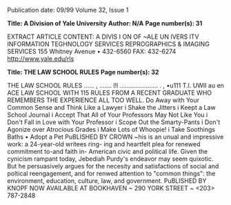 Publication date: 09/99
Volume 32, Issue 1

**Title: A Division of Yale University**
**Author: N/A**
**Page number(s): 31**

EXTRACT ARTICLE CONTENT:
A DIVIS I ON OF ~ALE UN IVERS lTV 
INFORMATION TEGHNOLOGY SERVICES 
REPROGRAPHICS 
& IMAGING SERVICES 
155 Whitney Avenue • 432-6560 
FAX: 432-6274 
http://www.yale.edu/rls 


**Title: THE LAW SCHOOL RULES**
**Page number(s): 32**

THE 
LAW SCHOOL 
RULES 
...... , ....... l!l ...................... . 
, •u111 T.l. UWII 
au en 
ACE LAW SCHOOL WITH 115 RULES FROM A RECENT GRADUATE 
WHO REMEMBERS THE EXPERIENCE ALL TOO WELL. 
Do Away with Your Common Sense and Think Like a Lawyer i Shake the 
Jitters i Keept a Law School Journal i Accept That All of Your Professors 
May Not Like You i Don't Fall in Love with Your Professor i Scope Out 
the Smarty-Pants i Don't Agonize over Atrocious Grades i Make Lots of 
Whoopie! i Take Soothings Baths • Adopt a Pet 
PuBLISHED BY CROWN 
~his is an unual and impressive work: a 24-year-old writees ring-
ing and heartfelt plea for renewed commitment to-and faith in-
American civic and political life. Given the cynicism rampant today, 
Jebediah Purdy's endeavor may seem quixotic. But he persuasively 
argues for the necesity and satisfactions of social 
and poltical reengagement, and for renwed 
attention to "common things": the environment, 
education, culture, law, and government. 
PuBLISHED BY KNOPF 
NOW AVAILABLE AT BOOKHAVEN ~ 
290 YORK STREET ~ 
<203> 787-2848